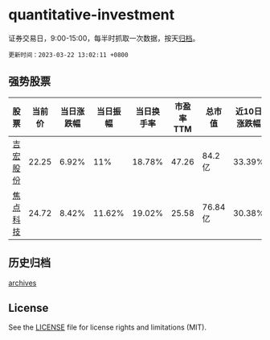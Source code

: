 # quantitative-investment

证券交易日，9:00-15:00，每半时抓取一次数据，按天[归档](archives)。

`更新时间：2023-03-22 13:02:11 +0800`

## 强势股票

|股票|当前价|当日涨跌幅|当日振幅|当日换手率|市盈率TTM|总市值|近10日涨跌幅|
|----|----|----|----|----|----|----|----|
|[吉宏股份](https://xueqiu.com/S/SZ002803)|22.25|6.92%|11%|18.78%|47.26|84.2亿|33.39%|
|[焦点科技](https://xueqiu.com/S/SZ002315)|24.72|8.42%|11.62%|19.02%|25.58|76.84亿|30.38%|

## 历史归档

[archives](archives)

## License

See the [LICENSE](LICENSE) file for license rights and limitations (MIT).